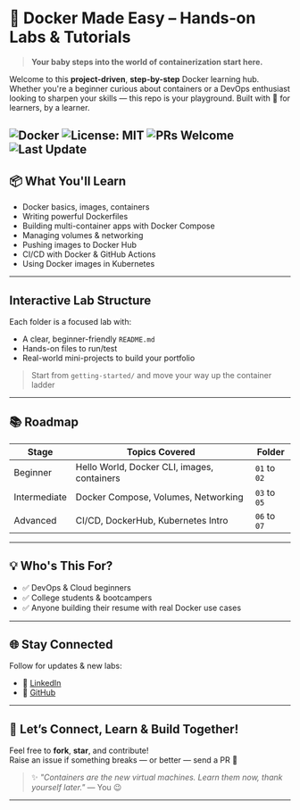 # 🐳 Docker Made Easy – Hands-on Labs & Tutorials

> **Your baby steps into the world of containerization start here.**

Welcome to this **project-driven**, **step-by-step** Docker learning hub. Whether you're a beginner curious about containers or a DevOps enthusiast looking to sharpen your skills — this repo is your playground. Built with 💙 for learners, by a learner.

![Docker](https://img.shields.io/badge/docker-ready-blue)
![License: MIT](https://img.shields.io/badge/License-MIT-yellow.svg)
![PRs Welcome](https://img.shields.io/badge/PRs-welcome-brightgreen.svg)
![Last Update](https://img.shields.io/github/last-commit/srikxcipher/Docker-HandsOn)
---

## 📦 What You'll Learn

- Docker basics, images, containers
- Writing powerful Dockerfiles
- Building multi-container apps with Docker Compose
- Managing volumes & networking
- Pushing images to Docker Hub
- CI/CD with Docker & GitHub Actions
- Using Docker images in Kubernetes

---

## Interactive Lab Structure

Each folder is a focused lab with:

-  A clear, beginner-friendly `README.md`
-  Hands-on files to run/test
-  Real-world mini-projects to build your portfolio

> Start from `getting-started/` and move your way up the container ladder

---

## 📚 Roadmap

| Stage        | Topics Covered                              | Folder               |
|--------------|---------------------------------------------|----------------------|
| Beginner   | Hello World, Docker CLI, images, containers | `01` to `02`         |
| Intermediate | Docker Compose, Volumes, Networking         | `03` to `05`         |
| Advanced   | CI/CD, DockerHub, Kubernetes Intro          | `06` to `07`         |

---

## 💡 Who's This For?

- ✅ DevOps & Cloud beginners
- ✅ College students & bootcampers
- ✅ Anyone building their resume with real Docker use cases

---

## 🌐 Stay Connected

Follow for updates & new labs:
- 🔗 [LinkedIn](https://linkedin.com/in/YOUR_NAME)
- 🐙 [GitHub](https://github.com/YOUR_USERNAME)

---

## 📣 Let’s Connect, Learn & Build Together!

Feel free to **fork**, **star**, and contribute!  
Raise an issue if something breaks — or better — send a PR 💪

> ✨ _"Containers are the new virtual machines. Learn them now, thank yourself later."_ — You 😉

---




